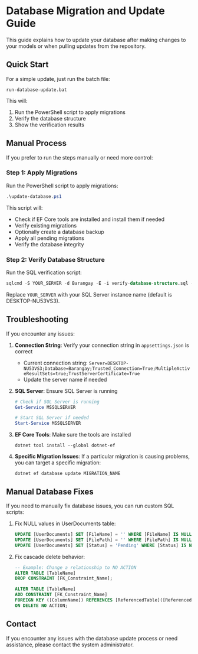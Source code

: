 # Database Migration and Update Guide

This guide explains how to update your database after making changes to your models or when pulling updates from the repository.

## Quick Start

For a simple update, just run the batch file:

```
run-database-update.bat
```

This will:
1. Run the PowerShell script to apply migrations
2. Verify the database structure
3. Show the verification results

## Manual Process

If you prefer to run the steps manually or need more control:

### Step 1: Apply Migrations

Run the PowerShell script to apply migrations:

```powershell
.\update-database.ps1
```

This script will:
- Check if EF Core tools are installed and install them if needed
- Verify existing migrations
- Optionally create a database backup
- Apply all pending migrations
- Verify the database integrity

### Step 2: Verify Database Structure

Run the SQL verification script:

```sql
sqlcmd -S YOUR_SERVER -d Barangay -E -i verify-database-structure.sql -o results.txt
```

Replace `YOUR_SERVER` with your SQL Server instance name (default is DESKTOP-NU53VS3).

## Troubleshooting

If you encounter any issues:

1. **Connection String**: Verify your connection string in `appsettings.json` is correct
   - Current connection string: `Server=DESKTOP-NU53VS3;Database=Barangay;Trusted_Connection=True;MultipleActiveResultSets=true;TrustServerCertificate=True`
   - Update the server name if needed

2. **SQL Server**: Ensure SQL Server is running
   ```powershell
   # Check if SQL Server is running
   Get-Service MSSQLSERVER
   
   # Start SQL Server if needed
   Start-Service MSSQLSERVER
   ```

3. **EF Core Tools**: Make sure the tools are installed
   ```
   dotnet tool install --global dotnet-ef
   ```

4. **Specific Migration Issues**: If a particular migration is causing problems, you can target a specific migration:
   ```
   dotnet ef database update MIGRATION_NAME
   ```

## Manual Database Fixes

If you need to manually fix database issues, you can run custom SQL scripts:

1. Fix NULL values in UserDocuments table:
   ```sql
   UPDATE [UserDocuments] SET [FileName] = '' WHERE [FileName] IS NULL;
   UPDATE [UserDocuments] SET [FilePath] = '' WHERE [FilePath] IS NULL;
   UPDATE [UserDocuments] SET [Status] = 'Pending' WHERE [Status] IS NULL;
   ```

2. Fix cascade delete behavior:
   ```sql
   -- Example: Change a relationship to NO ACTION
   ALTER TABLE [TableName] 
   DROP CONSTRAINT [FK_Constraint_Name];
   
   ALTER TABLE [TableName]
   ADD CONSTRAINT [FK_Constraint_Name] 
   FOREIGN KEY ([ColumnName]) REFERENCES [ReferencedTable]([ReferencedColumn])
   ON DELETE NO ACTION;
   ```

## Contact

If you encounter any issues with the database update process or need assistance, please contact the system administrator. 
